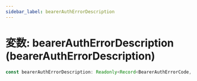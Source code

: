 ```yaml
---
sidebar_label: bearerAuthErrorDescription
---
```


# 変数: bearerAuthErrorDescription (bearerAuthErrorDescription)

```ts
const bearerAuthErrorDescription: Readonly<Record<BearerAuthErrorCode, string>>;
```
